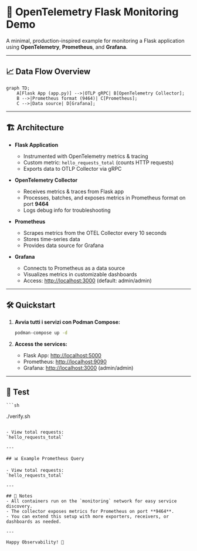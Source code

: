 # 🚀 OpenTelemetry Flask Monitoring Demo

A minimal, production-inspired example for monitoring a Flask application using **OpenTelemetry**, **Prometheus**, and **Grafana**.

---

## 📈 Data Flow Overview

```mermaid
graph TD;
    A[Flask App (app.py)] -->|OTLP gRPC| B[OpenTelemetry Collector];
    B -->|Prometheus format (9464)| C[Prometheus];
    C -->|Data source| D[Grafana];
```

---

## 🏗️ Architecture

- **Flask Application**
  - Instrumented with OpenTelemetry metrics & tracing
  - Custom metric: `hello_requests_total` (counts HTTP requests)
  - Exports data to OTLP Collector via gRPC

- **OpenTelemetry Collector**
  - Receives metrics & traces from Flask app
  - Processes, batches, and exposes metrics in Prometheus format on port **9464**
  - Logs debug info for troubleshooting

- **Prometheus**
  - Scrapes metrics from the OTEL Collector every 10 seconds
  - Stores time-series data
  - Provides data source for Grafana

- **Grafana**
  - Connects to Prometheus as a data source
  - Visualizes metrics in customizable dashboards
  - Access: [http://localhost:3000](http://localhost:3000) (default: admin/admin)

---

## 🛠️ Quickstart

1. **Avvia tutti i servizi con Podman Compose:**
   ```sh
   podman-compose up -d
   ```

2. **Access the services:**
   - Flask App: [http://localhost:5000](http://localhost:5000)
   - Prometheus: [http://localhost:9090](http://localhost:9090)
   - Grafana: [http://localhost:3000](http://localhost:3000) (admin/admin)

---

## 🤹 Test
    ```sh
   ./verify.sh
   ```

- View total requests:  
  `hello_requests_total`

---

## 📊 Example Prometheus Query

- View total requests:  
  `hello_requests_total`

---

## 📝 Notes
- All containers run on the `monitoring` network for easy service discovery.
- The collector exposes metrics for Prometheus on port **9464**.
- You can extend this setup with more exporters, receivers, or dashboards as needed.

---

Happy Observability! 🌈